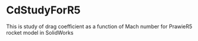 # CdStudyForR5
This is study of drag coefficient as a function of Mach number for PrawieR5 rocket model in SolidWorks
